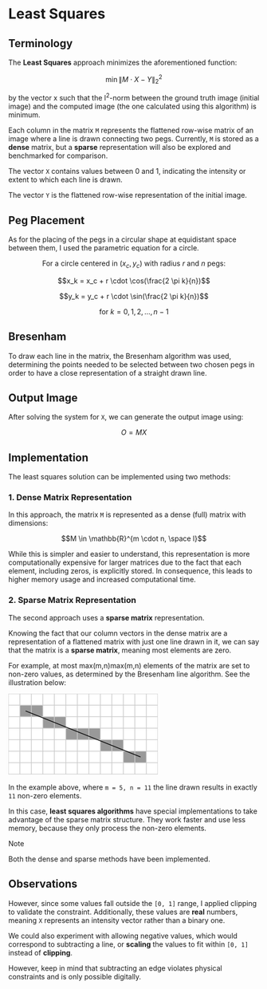 # Least Squares

## Terminology

The **Least Squares** approach minimizes the aforementioned function:

```math
\min{\| M \cdot X - Y \|}_2^2
```

by the vector x such that the l<sup>2</sup>-norm between the ground truth image (initial image) and
the computed image (the one calculated using this algorithm) is minimum.

Each column in the matrix `M` represents the flattened row-wise matrix of an image where a line is drawn connecting two pegs.
Currently, `M` is stored as a **dense** matrix, but a **sparse** representation will also be explored and benchmarked for comparison.

The vector `X` contains values between 0 and 1, indicating the intensity or extent to which each line is drawn.

The vector `Y` is the flattened row-wise representation of the initial image.

## Peg Placement

As for the placing of the pegs in a circular shape at equidistant space between them, I used the parametric
equation for a circle. 

```math
\text{For a circle centered in } (x_c, y_c) \text{ with radius } r \text{ and } n \text{ pegs}:
```
```math
x_k = x_c + r \cdot \cos(\frac{2 \pi k}{n})
```
```math
y_k = y_c + r \cdot \sin(\frac{2 \pi k}{n})
```
```math
\text{for } k = 0, 1, 2, ..., n-1
```

## Bresenham

To draw each line in the matrix, the Bresenham algorithm was used, determining the points needed to be
selected between two chosen pegs in order to have a close representation of a straight drawn line.

## Output Image

After solving the system for `X`, we can generate the output image using:

```math
O = MX
```

## Implementation

The least squares solution can be implemented using two methods:

### 1. Dense Matrix Representation

In this approach, the matrix `M` is represented as a dense (full) matrix with dimensions:

```math
M \in \mathbb{R}^{m \cdot n, \space l}
```

While this is simpler and easier to understand, this representation is more computationally expensive for larger matrices due to the fact that each element, including zeros, is explicitly stored. In consequence, this leads to higher memory usage and increased computational time.

### 2. Sparse Matrix Representation

The second approach uses a **sparse matrix** representation.

Knowing the fact that our column vectors in the dense matrix are a representation of a flattened matrix with just one line drawn in it, we can say that the matrix is a **sparse matrix**, meaning most elements are zero.

For example, at most max⁡(m,n)max(m,n) elements of the matrix are set to non-zero values, as determined by the Bresenham line algorithm. See the illustration below:

![Bresenham Example](../assets/bresenham.png)

In the example above, where `m = 5, n = 11` the line drawn results in exactly `11` non-zero elements.

In this case, **least squares algorithms** have special implementations to take advantage of the sparse matrix structure. They work faster and use less memory, because they only process the non-zero elements.

> [!NOTE]
> Both the dense and sparse methods have been implemented.

## Observations

However, since some values fall outside the `[0, 1]` range, I applied clipping to validate the constraint.
Additionally, these values are **real** numbers, meaning `X` represents an intensity vector rather than a binary one.

We could also experiment with allowing negative values, which would correspond to subtracting a line, 
or **scaling** the values to fit within `[0, 1]` instead of **clipping**. 

However, keep in mind that subtracting an edge violates physical constraints and is only possible digitally.